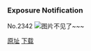 ### Exposure Notification
No.2342
![图片不见了~~~](https://imgs.xkcd.com/comics/exposure_notification.png)

[原址](https://xkcd.com//2342) [下载](https://imgs.xkcd.com/comics/exposure_notification.png)

